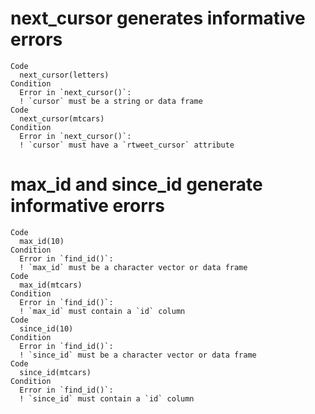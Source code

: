# next_cursor generates informative errors

    Code
      next_cursor(letters)
    Condition
      Error in `next_cursor()`:
      ! `cursor` must be a string or data frame
    Code
      next_cursor(mtcars)
    Condition
      Error in `next_cursor()`:
      ! `cursor` must have a `rtweet_cursor` attribute

# max_id and since_id generate informative erorrs

    Code
      max_id(10)
    Condition
      Error in `find_id()`:
      ! `max_id` must be a character vector or data frame
    Code
      max_id(mtcars)
    Condition
      Error in `find_id()`:
      ! `max_id` must contain a `id` column
    Code
      since_id(10)
    Condition
      Error in `find_id()`:
      ! `since_id` must be a character vector or data frame
    Code
      since_id(mtcars)
    Condition
      Error in `find_id()`:
      ! `since_id` must contain a `id` column

